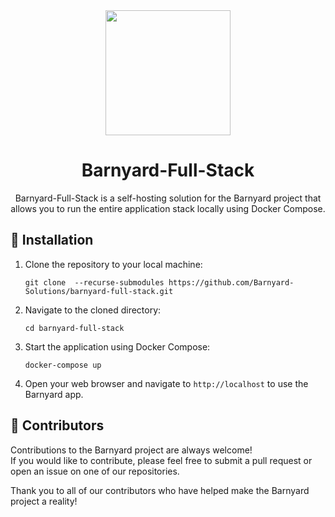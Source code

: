 <div align="center">



<img width=200 src="https://user-images.githubusercontent.com/37497007/235369407-aa7582b1-aa1f-40d5-919f-badd41e9a716.svg">

# Barnyard-Full-Stack

Barnyard-Full-Stack is a self-hosting solution for the Barnyard project that allows you to run the entire application stack locally using Docker Compose.


</div>





## :electric_plug: Installation

1. Clone the repository to your local machine:

   ```
   git clone  --recurse-submodules https://github.com/Barnyard-Solutions/barnyard-full-stack.git
   ```

2. Navigate to the cloned directory:

   ```
   cd barnyard-full-stack
   ```

3. Start the application using Docker Compose:

   ```
   docker-compose up
   ```

4. Open your web browser and navigate to `http://localhost` to use the Barnyard app.

## :raising_hand: Contributors

Contributions to the Barnyard project are always welcome! <br>
If you would like to contribute, please feel free to submit a pull request or open an issue on one of our repositories.

Thank you to all of our contributors who have helped make the Barnyard project a reality!

